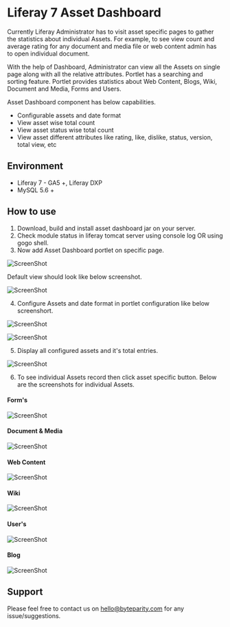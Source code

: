 # Liferay 7 Asset Dashboard

Currently Liferay Administrator has to visit asset specific pages to gather the statistics about individual Assets. For example, to see view count and average rating for any document and media file or web content admin has to open individual document. 

With the help of Dashboard, Administrator can view all the Assets on single page along with all the relative attributes. Portlet has a searching and sorting feature. Portlet provides statistics about Web Content, Blogs, Wiki, Document and Media, Forms and Users.

Asset Dashboard component has below capabilities.
*	Configurable assets and date format
*	View asset wise total count 
*	View asset status wise total count  
*	View asset different attributes like rating, like, dislike, status, version, total view, etc

## Environment

* Liferay 7 - GA5 +, Liferay DXP
*	MySQL 5.6 +

## How to use

1. Download, build and install asset dashboard jar on your server.
2. Check module status in liferay tomcat server using console log OR using gogo shell.
3. Now add Asset Dashboard portlet on specific page.


![ScreenShot](https://user-images.githubusercontent.com/24852574/39044114-dafd5b82-44ac-11e8-9517-b19817fd7620.png)


Default view should look like below screenshot.


![ScreenShot](https://user-images.githubusercontent.com/24852574/39044365-8db5daba-44ad-11e8-9f13-a5aadca1be6f.png)

4.  Configure Assets and date format in portlet configuration like below screenshort.


![ScreenShot](https://user-images.githubusercontent.com/24852574/39044658-76db1818-44ae-11e8-969f-e426fc160be9.png)

![ScreenShot](https://user-images.githubusercontent.com/24852574/39044731-a92248dc-44ae-11e8-9c22-5c6146012156.png)

    
5. Display all configured assets and it's total entries.


![ScreenShot](https://user-images.githubusercontent.com/24852574/39044984-4f2d9592-44af-11e8-9ce3-24aeee81200b.png)


6. To see individual Assets record then click asset specific button. Below are the screenshots for individual Assets.


#### Form's ####
![ScreenShot](https://user-images.githubusercontent.com/24852574/39045452-9976ff3e-44b0-11e8-920b-90aa694e7861.png)


#### Document & Media ####
![ScreenShot](https://user-images.githubusercontent.com/24852574/39045598-ecf44cde-44b0-11e8-8f00-4a8315591f46.png)


#### Web Content ####
![ScreenShot](https://user-images.githubusercontent.com/24852574/39045636-0af297ae-44b1-11e8-9309-cf7c5b73ee7a.png)


#### Wiki ####
![ScreenShot](https://user-images.githubusercontent.com/24852574/39045677-1fef2528-44b1-11e8-9fb4-fe64e4f04c91.png)


#### User's ####
![ScreenShot](https://user-images.githubusercontent.com/24852574/39045728-516602b6-44b1-11e8-9b4b-51135f0386e2.png)


#### Blog ####
![ScreenShot](https://user-images.githubusercontent.com/24852574/39045757-7471dbae-44b1-11e8-846a-5cdb999b12ca.png)






## Support
   Please feel free to contact us on hello@byteparity.com for any issue/suggestions.
